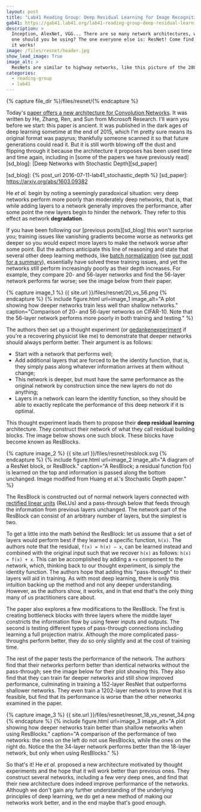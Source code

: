 ```yaml
---
layout: post
title: "Lab41 Reading Group: Deep Residual Learning for Image Recognition"
gab41: https://gab41.lab41.org/lab41-reading-group-deep-residual-learning-for-image-recognition-ffeb94745a1f
description: >
  Inception, AlexNet, VGG... There are so many network architectures, which
  one should you be using? The one everyone else is: ResNet! Come find out how
  it works!
image: /files/resnet/header.jpg
show_lead_image: True
image_alt: >
  ResNets are similar to highway networks, like this picture of the 280--94 highway interchange.
categories: 
  - reading-group
  - lab41
---
```


{% capture file_dir %}/files/resnet/{% endcapture %}

Today's [paper offers a new architecture for Convolution Networks][arxiv]. It
was written by He, Zhang, Ren, and Sun from Microsoft Research. I'll warn you
before we start: this paper is ancient. It was published in the dark ages of
deep learning sometime at the end of 2015, which I'm pretty sure means its
original format was papyrus; thankfully someone scanned it so that future
generations could read it. But it is still worth blowing off the dust and
flipping through it because the architecture it proposes has been used time
and time again, including in [some of the papers we have previously
read][sd_blog]: [Deep Networks with Stochastic Depth][sd_paper]

[arxiv]: https://arxiv.org/abs/1512.03385
[sd_blog]: {% post_url 2016-07-11-lab41_stochastic_depth %}
[sd_paper]: https://arxiv.org/abs/1603.09382

He _et al._ begin by noting a seemingly paradoxical situation: very deep
networks perform more poorly than moderately deep networks, that is, that
while adding layers to a network generally improves the performance, after
some point the new layers begin to hinder the network. They refer to this
effect as network **degradation**.

If you have been following our [previous posts][sd_blog] this won't surprise
you; training issues like vanishing gradients become worse as networks get
deeper so you would expect more layers to make the network worse after some
point. But the authors anticipate this line of reasoning and state that
several other deep learning methods, like [batch normalization][bn_paper] (see
[our post for a summary][bn_post]), essentially have solved these training
issues, and yet the networks still perform increasingly poorly as their depth
increases. For example, they compare 20- and 56-layer networks and find the
56-layer network performs far worse; see the image below from their paper.

[bn_paper]: https://arxiv.org/abs/1502.03167
[bn_post]: https://gab41.lab41.org/batch-normalization-what-the-hey-d480039a9e3b

{% capture image_1 %} {{ site.url }}/files/resnet/20_vs_56.png {% endcapture %}
{% include figure.html
  url=image_1
  image_alt="A plot showing how deeper networks train less well than shallow
  networks."
  caption="Comparison of 20- and 56-layer networks on CIFAR-10. Note that the
  56-layer network performs more poorly in both training and testing."
%}

The authors then set up a thought experiment (or [gedankenexperiment][wiki] if
you're a recovering physicist like me) to demonstrate that deeper networks
should always perform better. Their argument is as follows:

[wiki]: https://en.wiktionary.org/wiki/gedankenexperiment

- Start with a network that performs well;
- Add additional layers that are forced to be the identity function, that is,
  they simply pass along whatever information arrives at them without change;
- This network is deeper, but must have the same performance as the original
  network by construction since the new layers do not do anything;
- Layers in a network can learn the identity function, so they should be able
  to exactly replicate the performance of this deep network if it is optimal.

This thought experiment leads them to propose their **deep residual learning**
architecture. They construct their network of what they call residual building
blocks. The image below shows one such block. These blocks have become known
as ResBlocks.

{% capture image_2 %} {{ site.url }}/files/resnet/resblock.svg {% endcapture %}
{% include figure.html
  url=image_2
  image_alt="A diagram of a ResNet block, or ResBlock."
  caption="A ResBlock; a residual function f(x) is learned on the top and
  information is passed along the bottom unchanged. Image modified from Huang
  et al.'s Stochastic Depth paper."
%}

The ResBlock is constructed out of normal network layers connected with
[rectified linear units][relu] (ReLUs) and a pass-through below that feeds
through the information from previous layers unchanged. The network part of
the ResBlock can consist of an arbitrary number of layers, but the simplest is
two.

[relu]: https://en.wikipedia.org/wiki/Rectifier_%28neural_networks%29

To get a little into the math behind the ResBlock: let us assume that a set of
layers would perform best if they learned a specific function, `h(x)`. The
authors note that the residual, `f(x) = h(x) − x`, can be learned instead and
combined with the original input such that we recover `h(x)` as follows: `h(x)
= f(x) + x`. This can be accomplished by adding a `+x` component to the
network, which, thinking back to our thought experiment, is simply the
identity function. The authors hope that adding this "pass-through" to their
layers will aid in training. As with most deep learning, there is only this
intuition backing up the method and not any deeper understanding. However, as
the authors show, it works, and in that end that's the only thing many of us
practitioners care about.

The paper also explores a few modifications to the ResBlock. The first is
creating bottleneck blocks with three layers where the middle layer constricts
the information flow by using fewer inputs and outputs. The second is testing
different types of pass-through connections including learning a full
projection matrix. Although the more complicated pass-throughs perform better,
they do so only slightly and at the cost of training time.

The rest of the paper tests the performance of the network. The authors find
that their networks perform better than identical networks without the
pass-through; see the image below for their plot showing this. They also find
that they can train far deeper networks and still show improved performance,
culminating in training a 152-layer ResNet that outperforms shallower
networks. They even train a 1202-layer network to prove that it is feasible,
but find that its performance is worse than the other networks examined in the
paper.

{% capture image_3 %} {{ site.url }}/files/resnet/resnet_18_vs_resnet_34.png {% endcapture %}
{% include figure.html
  url=image_3
  image_alt="A plot showing how deeper networks train better than shallow
  networks when using ResBlocks."
  caption="A comparison of the performance of two networks: the ones on the
  left do not use ResBlocks, while the ones on the right do. Notice the the
  34-layer network performs better than the 18-layer network, but only when
  using ResBlocks."
%}

So that's it! He _et al._ proposed a new architecture motivated by thought
experiments and the hope that it will work better than previous ones. They
construct several networks, including a few very deep ones, and find that
their new architecture does indeed improve performance of the networks.
Although we don't gain any further understanding of the underlying principles
of deep learning, we do get a new method of making our networks work better,
and in the end maybe that's good enough.
